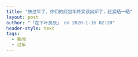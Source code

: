 ```yaml
---
title: "快过年了，你们的红包年终奖该出炉了，赶紧晒一晒"
layout: post
author: "「在下叶良辰」 on 2020-1-16 02:20"
header-style: text
tags:
  - 新闻
  - 过年
---
```


<head></head>
<body>
 <br>
</body>



